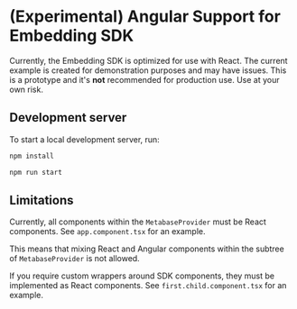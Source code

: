 # (Experimental) Angular Support for Embedding SDK

Currently, the Embedding SDK is optimized for use with React. The current example is created for demonstration purposes and may have issues. This is a prototype and it's **not** recommended for production use. Use at your own risk.

## Development server

To start a local development server, run:

```bash
npm install  
```

```bash
npm run start
```

## Limitations

Currently, all components within the `MetabaseProvider` must be React components. See `app.component.tsx` for an example.  

This means that mixing React and Angular components within the subtree of `MetabaseProvider` is not allowed.  

If you require custom wrappers around SDK components, they must be implemented as React components. See `first.child.component.tsx` for an example.  

